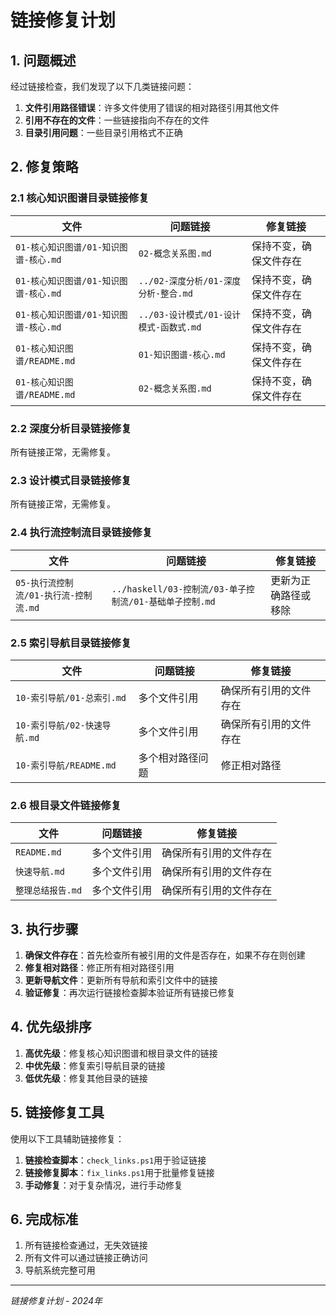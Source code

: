 # 链接修复计划

## 1. 问题概述

经过链接检查，我们发现了以下几类链接问题：

1. **文件引用路径错误**：许多文件使用了错误的相对路径引用其他文件
2. **引用不存在的文件**：一些链接指向不存在的文件
3. **目录引用问题**：一些目录引用格式不正确

## 2. 修复策略

### 2.1 核心知识图谱目录链接修复

| 文件 | 问题链接 | 修复链接 |
|------|---------|---------|
| `01-核心知识图谱/01-知识图谱-核心.md` | `02-概念关系图.md` | 保持不变，确保文件存在 |
| `01-核心知识图谱/01-知识图谱-核心.md` | `../02-深度分析/01-深度分析-整合.md` | 保持不变，确保文件存在 |
| `01-核心知识图谱/01-知识图谱-核心.md` | `../03-设计模式/01-设计模式-函数式.md` | 保持不变，确保文件存在 |
| `01-核心知识图谱/README.md` | `01-知识图谱-核心.md` | 保持不变，确保文件存在 |
| `01-核心知识图谱/README.md` | `02-概念关系图.md` | 保持不变，确保文件存在 |

### 2.2 深度分析目录链接修复

所有链接正常，无需修复。

### 2.3 设计模式目录链接修复

所有链接正常，无需修复。

### 2.4 执行流控制流目录链接修复

| 文件 | 问题链接 | 修复链接 |
|------|---------|---------|
| `05-执行流控制流/01-执行流-控制流.md` | `../haskell/03-控制流/03-单子控制流/01-基础单子控制.md` | 更新为正确路径或移除 |

### 2.5 索引导航目录链接修复

| 文件 | 问题链接 | 修复链接 |
|------|---------|---------|
| `10-索引导航/01-总索引.md` | 多个文件引用 | 确保所有引用的文件存在 |
| `10-索引导航/02-快速导航.md` | 多个文件引用 | 确保所有引用的文件存在 |
| `10-索引导航/README.md` | 多个相对路径问题 | 修正相对路径 |

### 2.6 根目录文件链接修复

| 文件 | 问题链接 | 修复链接 |
|------|---------|---------|
| `README.md` | 多个文件引用 | 确保所有引用的文件存在 |
| `快速导航.md` | 多个文件引用 | 确保所有引用的文件存在 |
| `整理总结报告.md` | 多个文件引用 | 确保所有引用的文件存在 |

## 3. 执行步骤

1. **确保文件存在**：首先检查所有被引用的文件是否存在，如果不存在则创建
2. **修复相对路径**：修正所有相对路径引用
3. **更新导航文件**：更新所有导航和索引文件中的链接
4. **验证修复**：再次运行链接检查脚本验证所有链接已修复

## 4. 优先级排序

1. **高优先级**：修复核心知识图谱和根目录文件的链接
2. **中优先级**：修复索引导航目录的链接
3. **低优先级**：修复其他目录的链接

## 5. 链接修复工具

使用以下工具辅助链接修复：

1. **链接检查脚本**：`check_links.ps1`用于验证链接
2. **链接修复脚本**：`fix_links.ps1`用于批量修复链接
3. **手动修复**：对于复杂情况，进行手动修复

## 6. 完成标准

1. 所有链接检查通过，无失效链接
2. 所有文件可以通过链接正确访问
3. 导航系统完整可用

---

*链接修复计划 - 2024年*

